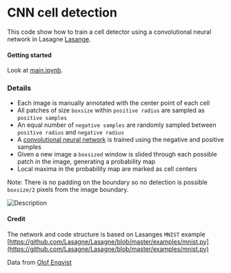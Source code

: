 # CNN cell detection

This code show how to train a cell detector using a convolutional neural network in Lasagne [Lasange](https://github.com/Lasagne/Lasagne).


#### Getting started
Look at [main.ipynb](main.ipynb).

### Details
* Each image is manually annotated with the center point of each cell
* All patches of size `boxsize` within `positive radius` are sampled as `positive samples`
* An equal number of `negative samples` are randomly sampled between `positive radius` and `negative radius`
* A [convolutional neural network](network.py) is trained using the negative and positive samples
* Given a new image a `boxsized` window is slided through each possible patch in the image, generating a probability map
* Local maxima in the probability map are marked as cell centers

Note: There is no padding on the boundary so no detection is possible `boxsize/2` pixels from the image boundary.

![Description](images/description.png)

#### Credit
The network and code structure is based on Lasanges `MNIST` example
[https://github.com/Lasagne/Lasagne/blob/master/examples/mnist.py](https://github.com/Lasagne/Lasagne/blob/master/examples/mnist.py)

Data from [Olof Enqvist](https://www.chalmers.se/en/Staff/Pages/olof-enqvist.aspx)
